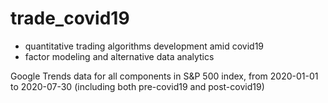 # trade_covid19

- quantitative trading algorithms development  amid covid19 
- factor modeling and alternative data analytics

Google Trends data for all components in S&P 500 index, from 2020-01-01 to 2020-07-30 (including both pre-covid19 and post-covid19)
